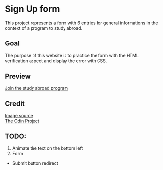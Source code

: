 # Sign Up form
This project represents a form with 6 entries for general informations in the context of a program to study abroad.

## Goal
The purpose of this website is to practice the form with the HTML verification aspect and display the error with CSS.

## Preview
[Join the study abroad program](https://haveadream1.github.io/sign-up-form/)

## Credit
[Image source](https://images.unsplash.com/photo-1570191913384-7b4ff11716e7?ixlib=rb-4.0.3&ixid=M3wxMjA3fDB8MHxwaG90by1wYWdlfHx8fGVufDB8fHx8fA%3D%3D&auto=format&fit=crop&w=687&q=80)  
[The Odin Project](https://www.theodinproject.com/)

## TODO:
1. Animate the text on the bottom left
3. Form    
* Submit button redirect                         
